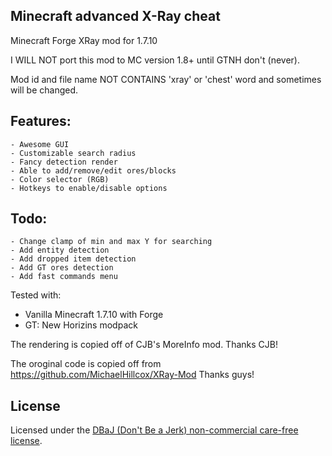 ## Minecraft advanced X-Ray cheat
Minecraft Forge XRay mod for 1.7.10

I WILL NOT port this mod to MC version 1.8+ until GTNH don't (never).

Mod id and file name NOT CONTAINS 'xray' or 'chest' word and sometimes will be changed.

## Features:
    - Awesome GUI
    - Customizable search radius
    - Fancy detection render
    - Able to add/remove/edit ores/blocks
    - Color selector (RGB)
    - Hotkeys to enable/disable options
    
## Todo:
    - Change clamp of min and max Y for searching
    - Add entity detection
    - Add dropped item detection
    - Add GT ores detection
    - Add fast commands menu

Tested with:
 - Vanilla Minecraft 1.7.10 with Forge
 - GT: New Horizins modpack

The rendering is copied off of CJB's MoreInfo mod. Thanks CJB!

The oroginal code is copied off from https://github.com/MichaelHillcox/XRay-Mod Thanks guys!

## License
Licensed under the [DBaJ (Don't Be a Jerk) non-commercial care-free license](http://www.dbad-license.org/).
